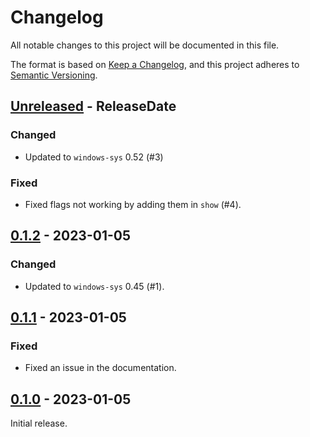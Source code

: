 # Changelog

All notable changes to this project will be documented in this file.

The format is based on [Keep a Changelog](https://keepachangelog.com/en/1.0.0/),
and this project adheres to [Semantic Versioning](https://semver.org/spec/v2.0.0.html).

<!--
Possible types in order: Added, Changed, Deprecated, Removed, Fixed, Security.

Don't update the links manually, but use cargo-release.
See https://github.com/crate-ci/cargo-release
-->

<!-- next-header -->

## [Unreleased] - ReleaseDate

### Changed

- Updated to `windows-sys` 0.52 (#3)

### Fixed

- Fixed flags not working by adding them in `show` (#4).

## [0.1.2] - 2023-01-05

### Changed

- Updated to `windows-sys` 0.45 (#1).

## [0.1.1] - 2023-01-05

### Fixed

- Fixed an issue in the documentation.

## [0.1.0] - 2023-01-05

Initial release.

<!-- next-url -->

[Unreleased]: https://github.com/Nerixyz/win-msgbox/compare/v0.1.2...HEAD
[0.1.2]: https://github.com/Nerixyz/win-msgbox/compare/v0.1.1...v0.1.2
[0.1.1]: https://github.com/Nerixyz/win-msgbox/compare/v0.1.0...v0.1.1
[0.1.0]: https://github.com/Nerixyz/win-msgbox/commit/5ad4e0f16d20ab39858de5cd9271b9a8be5b7869
